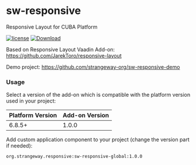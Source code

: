 # sw-responsive

Responsive Layout for CUBA Platform

<a href="http://www.apache.org/licenses/LICENSE-2.0"><img src="https://img.shields.io/badge/license-Apache%20License%202.0-blue.svg?style=flat" alt="license" title=""></a>
[![Download](https://api.bintray.com/packages/strangeway-org/libs/sw-responsive/images/download.svg) ](https://bintray.com/strangeway-org/libs/sw-responsive/_latestVersion)

Based on Responsive Layout Vaadin Add-on: https://github.com/JarekToro/responsive-layout

Demo project: https://github.com/strangeway-org/sw-responsive-demo

### Usage
Select a version of the add-on which is compatible with the platform version used in your project:

| Platform Version| Add-on Version|
|:----------------|:--------------|
| 6.8.5+          | 1.0.0         |

Add custom application component to your project (change the version part if needed):
```
org.strangeway.responsive:sw-responsive-global:1.0.0
```